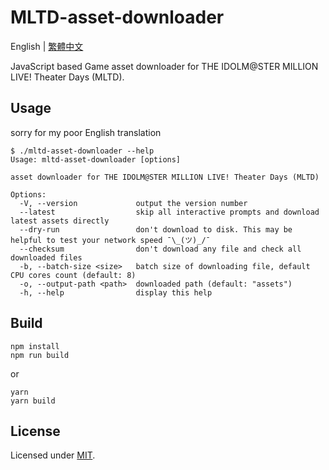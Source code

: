 # MLTD-asset-downloader

English | [繁體中文](README.zh-TW.md)

JavaScript based Game asset downloader for THE IDOLM@STER MILLION LIVE! Theater Days (MLTD).

## Usage

sorry for my poor English translation  

```console
$ ./mltd-asset-downloader --help
Usage: mltd-asset-downloader [options]

asset downloader for THE IDOLM@STER MILLION LIVE! Theater Days (MLTD)

Options:
  -V, --version             output the version number
  --latest                  skip all interactive prompts and download latest assets directly
  --dry-run                 don't download to disk. This may be helpful to test your network speed ¯\_(ツ)_/¯
  --checksum                don't download any file and check all downloaded files
  -b, --batch-size <size>   batch size of downloading file, default CPU cores count (default: 8)
  -o, --output-path <path>  downloaded path (default: "assets")
  -h, --help                display this help
```

## Build

```shell
npm install
npm run build
```

or

```shell
yarn
yarn build
```

## License

Licensed under [MIT](LICENSE).
